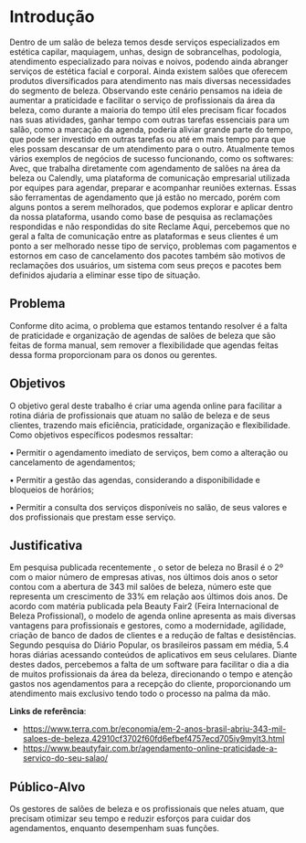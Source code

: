 # Introdução

  Dentro de um salão de beleza temos desde serviços especializados em estética capilar, maquiagem, unhas, design de sobrancelhas, podologia, atendimento especializado para noivas e noivos, podendo ainda abranger serviços de estética facial e corporal. Ainda existem salões que oferecem produtos diversificados para atendimento
nas mais diversas necessidades do segmento de beleza.
  Observando este cenário pensamos na ideia de aumentar a praticidade e facilitar o serviço de profissionais da área da beleza, como durante a maioria do tempo útil eles precisam ficar focados nas suas atividades, ganhar tempo com outras tarefas essenciais para um salão, como a marcação da agenda, poderia aliviar grande parte do tempo, que pode ser investido em outras tarefas ou até em mais tempo para que eles possam descansar de um atendimento para o outro.
  Atualmente temos vários exemplos de negócios de sucesso funcionando, como os softwares: Avec, que trabalha diretamente com agendamento de salões na área da beleza ou Calendly, uma plataforma de comunicação empresarial utilizada por equipes para agendar, preparar e acompanhar reuniões externas. Essas são ferramentas de
agendamento que já estão no mercado, porém com alguns pontos a serem melhorados, que podemos explorar e aplicar dentro da nossa plataforma, usando como base de pesquisa as reclamações respondidas e não respondidas do site Reclame Aqui, percebemos que no geral a falta de comunicação entre as plataformas e seus clientes é um ponto a ser melhorado nesse tipo de serviço, problemas com pagamentos e estornos em caso de cancelamento dos pacotes também são motivos de reclamações dos usuários, um sistema com seus preços e pacotes bem definidos ajudaria a eliminar esse tipo de situação.


## Problema
  Conforme dito acima, o problema que estamos tentando resolver é a falta de praticidade e organização de agendas de salões de beleza que são feitas de forma manual,
sem remover a flexibilidade que agendas feitas dessa forma proporcionam para os donos ou gerentes.


## Objetivos

  O objetivo geral deste trabalho é criar uma agenda online para facilitar a rotina diária de profissionais que atuam no salão de beleza e de seus clientes, trazendo mais eficiência, praticidade, organização e flexibilidade.
  Como objetivos específicos podesmos ressaltar:

• Permitir o agendamento imediato de serviços, bem como a alteração ou
cancelamento de agendamentos;

• Permitir a gestão das agendas, considerando a disponibilidade e bloqueios
de horários;

• Permitir a consulta dos serviços disponíveis no salão, de seus valores e dos
profissionais que prestam esse serviço.
 

## Justificativa

  Em pesquisa publicada recentemente , o setor de beleza no Brasil é o 2º com o maior número de empresas ativas, nos últimos dois anos o setor contou com a abertura de
343 mil salões de beleza, número este que representa um crescimento de 33% em relação aos últimos dois anos.
  De acordo com matéria publicada pela Beauty Fair2 (Feira Internacional de Beleza Profissional), o modelo de agenda online apresenta as mais diversas vantagens para
profissionais e gestores, como a modernidade, agilidade, criação de banco de dados de clientes e a redução de faltas e desistências.
Segundo pesquisa do Diário Popular, os brasileiros passam em média, 5.4 horas diárias acessando conteúdos de aplicativos em seus celulares.
  Diante destes dados, percebemos a falta de um software para facilitar o dia a dia de muitos profissionais da área da beleza, direcionando o tempo e atenção gastos nos agendamentos para a recepção do cliente, proporcionando um atendimento mais exclusivo tendo todo o processo na palma da mão.

**Links de referência**:
- https://www.terra.com.br/economia/em-2-anos-brasil-abriu-343-mil-saloes-de-beleza,42910cf3702f60fd6efbef4757ecd705iy9mylt3.html
- https://www.beautyfair.com.br/agendamento-online-praticidade-a-servico-do-seu-salao/

## Público-Alvo

  Os gestores de salões de beleza e os profissionais que neles atuam, que precisam otimizar seu tempo e reduzir esforços para cuidar dos agendamentos, enquanto desempenham suas funções.
